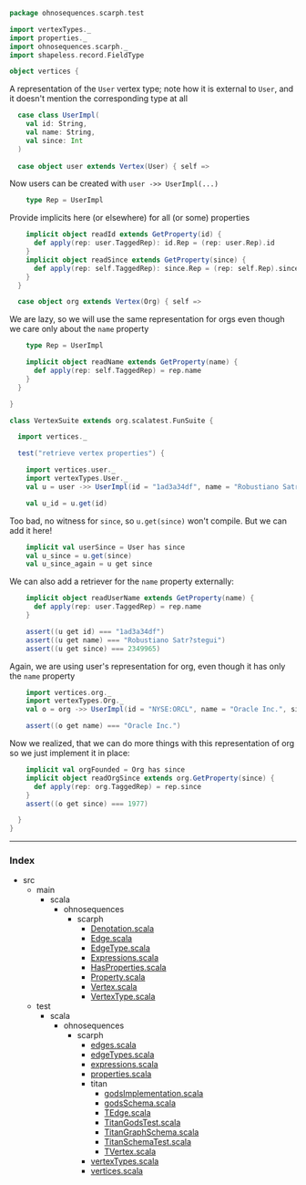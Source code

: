 
```scala
package ohnosequences.scarph.test

import vertexTypes._
import properties._
import ohnosequences.scarph._
import shapeless.record.FieldType

object vertices {
```

A representation of the `User` vertex type; note how it is external to `User`, and it doesn't mention the corresponding type at all

```scala
  case class UserImpl(
    val id: String,
    val name: String,
    val since: Int
  )
  
  case object user extends Vertex(User) { self =>
```

Now users can be created with `user ->> UserImpl(...)`

```scala
    type Rep = UserImpl
```

Provide implicits here (or elsewhere) for all (or some) properties

```scala
    implicit object readId extends GetProperty(id) {
      def apply(rep: user.TaggedRep): id.Rep = (rep: user.Rep).id
    }
    implicit object readSince extends GetProperty(since) {
      def apply(rep: self.TaggedRep): since.Rep = (rep: self.Rep).since
    }
  }

  case object org extends Vertex(Org) { self =>
```


We are lazy, so we will use the same representation for orgs
even though we care only about the `name` property


```scala
    type Rep = UserImpl

    implicit object readName extends GetProperty(name) {
      def apply(rep: self.TaggedRep) = rep.name
    }
  }

}

class VertexSuite extends org.scalatest.FunSuite {

  import vertices._  

  test("retrieve vertex properties") {

    import vertices.user._
    import vertexTypes.User._
    val u = user ->> UserImpl(id = "1ad3a34df", name = "Robustiano Satr?stegui", since = 2349965)

    val u_id = u.get(id)
```


Too bad, no witness for `since`, so `u.get(since)` won't compile.
But we can add it here!


```scala
    implicit val userSince = User has since
    val u_since = u.get(since)
    val u_since_again = u get since
```


We can also add a retriever for the `name` property externally:


```scala
    implicit object readUserName extends GetProperty(name) {
      def apply(rep: user.TaggedRep) = rep.name
    }

    assert((u get id) === "1ad3a34df")
    assert((u get name) === "Robustiano Satr?stegui")
    assert((u get since) === 2349965)
```


Again, we are using user's representation for org, 
even though it has only the `name` property


```scala
    import vertices.org._
    import vertexTypes.Org._
    val o = org ->> UserImpl(id = "NYSE:ORCL", name = "Oracle Inc.", since = 1977)

    assert((o get name) === "Oracle Inc.")
```


Now we realized, that we can do more things with this 
representation of org so we just implement it in place:


```scala
    implicit val orgFounded = Org has since
    implicit object readOrgSince extends org.GetProperty(since) {
      def apply(rep: org.TaggedRep) = rep.since
    }
    assert((o get since) === 1977)

  }
}

```


------

### Index

+ src
  + main
    + scala
      + ohnosequences
        + scarph
          + [Denotation.scala][main/scala/ohnosequences/scarph/Denotation.scala]
          + [Edge.scala][main/scala/ohnosequences/scarph/Edge.scala]
          + [EdgeType.scala][main/scala/ohnosequences/scarph/EdgeType.scala]
          + [Expressions.scala][main/scala/ohnosequences/scarph/Expressions.scala]
          + [HasProperties.scala][main/scala/ohnosequences/scarph/HasProperties.scala]
          + [Property.scala][main/scala/ohnosequences/scarph/Property.scala]
          + [Vertex.scala][main/scala/ohnosequences/scarph/Vertex.scala]
          + [VertexType.scala][main/scala/ohnosequences/scarph/VertexType.scala]
  + test
    + scala
      + ohnosequences
        + scarph
          + [edges.scala][test/scala/ohnosequences/scarph/edges.scala]
          + [edgeTypes.scala][test/scala/ohnosequences/scarph/edgeTypes.scala]
          + [expressions.scala][test/scala/ohnosequences/scarph/expressions.scala]
          + [properties.scala][test/scala/ohnosequences/scarph/properties.scala]
          + titan
            + [godsImplementation.scala][test/scala/ohnosequences/scarph/titan/godsImplementation.scala]
            + [godsSchema.scala][test/scala/ohnosequences/scarph/titan/godsSchema.scala]
            + [TEdge.scala][test/scala/ohnosequences/scarph/titan/TEdge.scala]
            + [TitanGodsTest.scala][test/scala/ohnosequences/scarph/titan/TitanGodsTest.scala]
            + [TitanGraphSchema.scala][test/scala/ohnosequences/scarph/titan/TitanGraphSchema.scala]
            + [TitanSchemaTest.scala][test/scala/ohnosequences/scarph/titan/TitanSchemaTest.scala]
            + [TVertex.scala][test/scala/ohnosequences/scarph/titan/TVertex.scala]
          + [vertexTypes.scala][test/scala/ohnosequences/scarph/vertexTypes.scala]
          + [vertices.scala][test/scala/ohnosequences/scarph/vertices.scala]

[main/scala/ohnosequences/scarph/Denotation.scala]: ../../../../main/scala/ohnosequences/scarph/Denotation.scala.md
[main/scala/ohnosequences/scarph/Edge.scala]: ../../../../main/scala/ohnosequences/scarph/Edge.scala.md
[main/scala/ohnosequences/scarph/EdgeType.scala]: ../../../../main/scala/ohnosequences/scarph/EdgeType.scala.md
[main/scala/ohnosequences/scarph/Expressions.scala]: ../../../../main/scala/ohnosequences/scarph/Expressions.scala.md
[main/scala/ohnosequences/scarph/HasProperties.scala]: ../../../../main/scala/ohnosequences/scarph/HasProperties.scala.md
[main/scala/ohnosequences/scarph/Property.scala]: ../../../../main/scala/ohnosequences/scarph/Property.scala.md
[main/scala/ohnosequences/scarph/Vertex.scala]: ../../../../main/scala/ohnosequences/scarph/Vertex.scala.md
[main/scala/ohnosequences/scarph/VertexType.scala]: ../../../../main/scala/ohnosequences/scarph/VertexType.scala.md
[test/scala/ohnosequences/scarph/edges.scala]: edges.scala.md
[test/scala/ohnosequences/scarph/edgeTypes.scala]: edgeTypes.scala.md
[test/scala/ohnosequences/scarph/expressions.scala]: expressions.scala.md
[test/scala/ohnosequences/scarph/properties.scala]: properties.scala.md
[test/scala/ohnosequences/scarph/titan/godsImplementation.scala]: titan/godsImplementation.scala.md
[test/scala/ohnosequences/scarph/titan/godsSchema.scala]: titan/godsSchema.scala.md
[test/scala/ohnosequences/scarph/titan/TEdge.scala]: titan/TEdge.scala.md
[test/scala/ohnosequences/scarph/titan/TitanGodsTest.scala]: titan/TitanGodsTest.scala.md
[test/scala/ohnosequences/scarph/titan/TitanGraphSchema.scala]: titan/TitanGraphSchema.scala.md
[test/scala/ohnosequences/scarph/titan/TitanSchemaTest.scala]: titan/TitanSchemaTest.scala.md
[test/scala/ohnosequences/scarph/titan/TVertex.scala]: titan/TVertex.scala.md
[test/scala/ohnosequences/scarph/vertexTypes.scala]: vertexTypes.scala.md
[test/scala/ohnosequences/scarph/vertices.scala]: vertices.scala.md